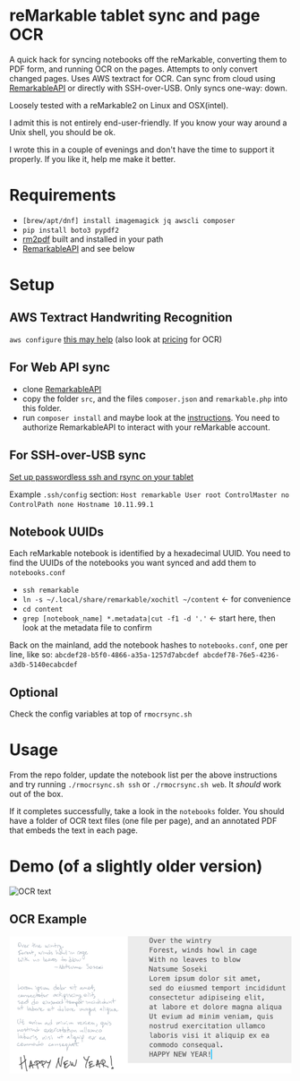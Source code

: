 # reMarkable tablet sync and page OCR
A quick hack for syncing notebooks off the reMarkable, converting them to PDF form, and running OCR on the pages. Attempts to only convert changed pages. Uses AWS textract for OCR. Can sync from cloud using [RemarkableAPI][5] or directly with SSH-over-USB. Only syncs one-way: down.

Loosely tested with a reMarkable2 on Linux and OSX(intel).

I admit this is not entirely end-user-friendly. If you know your way around a Unix shell, you should be ok.

I wrote this in a couple of evenings and don't have the time to support it properly. If you like it, help me make it better.

# Requirements
* `[brew/apt/dnf] install imagemagick jq awscli composer`
* `pip install boto3 pypdf2`
* [rm2pdf][1] built and installed in your path
* [RemarkableAPI][5] and see below

[5]: https://github.com/splitbrain/ReMarkableAPI "RemarkableAPI @ github"

[1]: https://github.com/rorycl/rm2pdf.git "rm2pdf @ github"

# Setup
## AWS Textract Handwriting Recognition
`aws configure` [this may help][2] (also look at [pricing][4] for OCR)

## For Web API sync
* clone [RemarkableAPI][5]
* copy the folder `src`, and the files `composer.json` and `remarkable.php` into this folder.
* run `composer install` and maybe look at the [instructions][5]. You need to authorize RemarkableAPI to interact with your reMarkable account.

## For SSH-over-USB sync
[Set up passwordless ssh and rsync on your tablet][3]

Example `.ssh/config` section:
    ```
    Host remarkable
    User root
    ControlMaster no
    ControlPath none
    Hostname 10.11.99.1
    ```

## Notebook UUIDs
Each reMarkable notebook is identified by a hexadecimal UUID. You need to find the UUIDs of the notebooks you want synced and add them to `notebooks.conf`

*  `ssh remarkable`
*  `ln -s ~/.local/share/remarkable/xochitl ~/content` <- for convenience
*  `cd content`
*  `grep [notebook_name] *.metadata|cut -f1 -d '.'` <- start here, then look at the metadata file to confirm

Back on the mainland, add the notebook hashes to `notebooks.conf`, one per line, like so:
    ```
    abcdef28-b5f0-4866-a35a-1257d7abcdef
    abcdef78-76e5-4236-a3db-5140ecabcdef
    ```

## Optional
Check the config variables at top of `rmocrsync.sh`

[2]: https://docs.aws.amazon.com/cli/latest/userguide/cli-configure-quickstart.html#cli-configure-quickstart-config "AWS CLI Setup"

[3]: https://github.com/lucasrla/remarkable-utils "Remarkable Utils"

[4]: https://aws.amazon.com/textract/pricing/ "AWS Textract Pricing"

# Usage
From the repo folder, update the notebook list per the above instructions and try running `./rmocrsync.sh ssh` or `./rmocrsync.sh web`. It _should_ work out of the box. 

If it completes successfully, take a look in the `notebooks` folder. You should have a folder of OCR text files (one file per page), and an annotated PDF that embeds the text in each page. 

# Demo (of a slightly older version)
![OCR text](_assets/demo.gif)
## OCR Example
![OCR text](_assets/ocr.png)